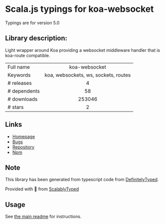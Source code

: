 
# Scala.js typings for koa-websocket

Typings are for version 5.0

## Library description:
Light wrapper around Koa providing a websocket middleware handler that is koa-route compatible.

|                    |                 |
| ------------------ | :-------------: |
| Full name          | koa-websocket |
| Keywords           | koa, websockets, ws, sockets, routes |
| # releases         | 4 |
| # dependents       | 58 |
| # downloads        | 253046 |
| # stars            | 2 |

## Links
- [Homepage](https://github.com/kudos/koa-websocket)
- [Bugs](https://github.com/kudos/koa-websocket/issues)
- [Repository](https://github.com/kudos/koa-websocket)
- [Npm](https://www.npmjs.com/package/koa-websocket)
    


## Note
This library has been generated from typescript code from [DefinitelyTyped](https://definitelytyped.org).

Provided with :purple_heart: from [ScalablyTyped](https://github.com/oyvindberg/ScalablyTyped)

## Usage
See [the main readme](../../readme.md) for instructions.


